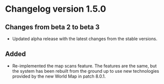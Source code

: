 # Changelog version 1.5.0

## Changes from beta 2 to beta 3

- Updated alpha release with the latest changes from the stable versions.

## Added

- Re-implemented the map scans feature. The features are the same, but the system has been rebuilt from the ground up to use new technologies provided by the new World Map in patch 8.0.1.
